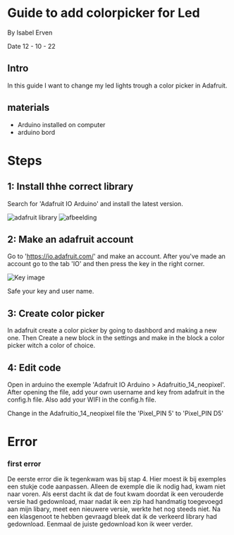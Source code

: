 # Guide to add colorpicker for Led
By Isabel Erven

Date 12 - 10 - 22

## Intro
In this guide I want to change my led lights trough a color picker in Adafruit.

## materials
- Arduino installed on computer
- arduino bord

# Steps
## 1: Install thhe correct library
Search for 'Adafruit IO Arduino' and install the latest version.

![adafruit library](https://user-images.githubusercontent.com/95106559/195298950-bcf14ce7-a393-414d-9864-18aced9958fd.jpg)
![afbeelding](https://user-images.githubusercontent.com/95106559/195323470-f88a0d5a-bd13-4b2b-948b-78ac1c5ebb57.png)


## 2: Make an adafruit account
Go to 'https://io.adafruit.com/' and make an account.
After you've made an account go to the tab 'IO' and then press the key in the right corner.

![Key image](https://user-images.githubusercontent.com/95106559/195300046-88569ed1-2921-4828-adca-b06e5090df62.jpg)

Safe your key and user name.

## 3: Create color picker
In adafruit create a color picker by going to dashbord and making a new one.
Then Create a new block in the settings and make in the block a color picker witch a color of choice.

## 4: Edit code
Open in arduino the exemple 'Adafruit IO Arduino > Adafruitio_14_neopixel'. After opening the file, add your own username and key from adafruit in the config.h file.
Also add your WIFI in the config.h file.

Change in the Adafruitio_14_neopixel file the 'Pixel_PIN 5' to 'Pixel_PIN D5'

##

# Error

### first error
De eerste error die ik tegenkwam was bij stap 4. Hier moest ik bij exemples een stukje code aanpassen. Alleen de exemple die ik nodig had, kwam niet naar voren. Als eerst dacht ik dat de fout kwam doordat ik een verouderde versie had gedownload, maar nadat ik een zip had handmatig toegevoegd aan mijn libary, meet een nieuwere versie, werkte het nog steeds niet. Na een klasgenoot te hebben gevraagd bleek dat ik de verkeerd library had gedownload. Eenmaal de juiste gedownload kon ik weer verder.



